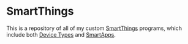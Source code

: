 SmartThings
===========

This is a repository of all of my custom [SmartThings](http://www.smartthings.com/) programs, which include both [Device Types](http://docs.smartthings.com/en/latest/device-type-developers-guide/index.html) and [SmartApps](http://docs.smartthings.com/en/latest/smartapp-developers-guide/index.html).
